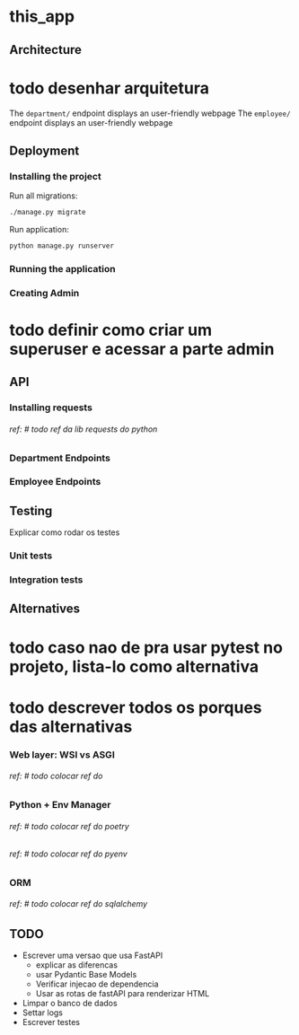 # this_app

## Architecture
# todo desenhar arquitetura

The `department/` endpoint displays an user-friendly webpage 
The `employee/` endpoint displays an user-friendly webpage 

## Deployment

### Installing the project
Run all migrations:
```bash
./manage.py migrate
```

Run application:
```bash
python manage.py runserver
```

### Running the application

### Creating Admin
# todo definir como criar um superuser e acessar a parte admin


## API

### Installing requests
###### ref: # todo ref da lib requests do python

### Department Endpoints

### Employee Endpoints


## Testing
Explicar como rodar os testes

### Unit tests

### Integration tests


## Alternatives
# todo caso nao de pra usar pytest no projeto, lista-lo como alternativa
# todo descrever todos os porques das alternativas

### Web layer: WSI vs ASGI
###### ref: # todo colocar ref do 

### Python + Env Manager
###### ref: # todo colocar ref do poetry
###### ref: # todo colocar ref do pyenv

### ORM
###### ref: # todo colocar ref do sqlalchemy



## TODO
- Escrever uma versao que usa FastAPI
    - explicar as diferencas
    - usar Pydantic Base Models
    - Verificar injecao de dependencia
    - Usar as rotas de fastAPI para renderizar HTML
- Limpar o banco de dados
- Settar logs
- Escrever testes
